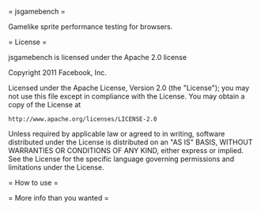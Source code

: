 = jsgamebench =

Gamelike sprite performance testing for browsers.

= License =

jsgamebench is licensed under the Apache 2.0 license

Copyright 2011 Facebook, Inc.

Licensed under the Apache License, Version 2.0 (the "License"); you may
not use this file except in compliance with the License. You may obtain
a copy of the License at

    http://www.apache.org/licenses/LICENSE-2.0

Unless required by applicable law or agreed to in writing, software
distributed under the License is distributed on an "AS IS" BASIS, WITHOUT
WARRANTIES OR CONDITIONS OF ANY KIND, either express or implied. See the
License for the specific language governing permissions and limitations
under the License.

= How to use =

= More info than you wanted =